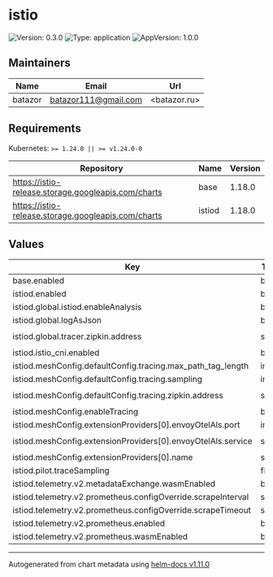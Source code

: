 # istio

![Version: 0.3.0](https://img.shields.io/badge/Version-0.3.0-informational?style=flat-square) ![Type: application](https://img.shields.io/badge/Type-application-informational?style=flat-square) ![AppVersion: 1.0.0](https://img.shields.io/badge/AppVersion-1.0.0-informational?style=flat-square)

## Maintainers

| Name | Email | Url |
| ---- | ------ | --- |
| batazor | <batazor111@gmail.com> | <batazor.ru> |

## Requirements

Kubernetes: `>= 1.24.0 || >= v1.24.0-0`

| Repository | Name | Version |
|------------|------|---------|
| https://istio-release.storage.googleapis.com/charts | base | 1.18.0 |
| https://istio-release.storage.googleapis.com/charts | istiod | 1.18.0 |

## Values

| Key | Type | Default | Description |
|-----|------|---------|-------------|
| base.enabled | bool | `true` |  |
| istiod.enabled | bool | `true` |  |
| istiod.global.istiod.enableAnalysis | bool | `true` |  |
| istiod.global.logAsJson | bool | `true` |  |
| istiod.global.tracer.zipkin.address | string | `"grafana-tempo.grafana:9411"` |  |
| istiod.istio_cni.enabled | bool | `true` |  |
| istiod.meshConfig.defaultConfig.tracing.max_path_tag_length | int | `99999` |  |
| istiod.meshConfig.defaultConfig.tracing.sampling | int | `100` |  |
| istiod.meshConfig.defaultConfig.tracing.zipkin.address | string | `"grafana-tempo.grafana:9411"` |  |
| istiod.meshConfig.enableTracing | bool | `true` |  |
| istiod.meshConfig.extensionProviders[0].envoyOtelAls.port | int | `4317` |  |
| istiod.meshConfig.extensionProviders[0].envoyOtelAls.service | string | `"grafana-tempo.grafana"` |  |
| istiod.meshConfig.extensionProviders[0].name | string | `"otel"` |  |
| istiod.pilot.traceSampling | float | `100` |  |
| istiod.telemetry.v2.metadataExchange.wasmEnabled | bool | `true` |  |
| istiod.telemetry.v2.prometheus.configOverride.scrapeInterval | string | `"15s"` |  |
| istiod.telemetry.v2.prometheus.configOverride.scrapeTimeout | string | `"10s"` |  |
| istiod.telemetry.v2.prometheus.enabled | bool | `true` |  |
| istiod.telemetry.v2.prometheus.wasmEnabled | bool | `true` |  |

----------------------------------------------
Autogenerated from chart metadata using [helm-docs v1.11.0](https://github.com/norwoodj/helm-docs/releases/v1.11.0)
